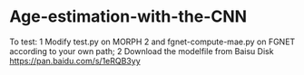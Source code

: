 # Age-estimation-with-the-CNN
To test:
1 Modify test.py on MORPH 2 and fgnet-compute-mae.py on FGNET according to your own path;
2 Download the modelfile from Baisu Disk https://pan.baidu.com/s/1eRQB3yy
